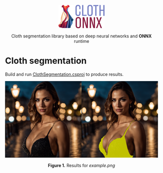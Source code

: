 <p align="center"><img width="30%" src="../../docs/clothonnx_logo_scaled.png" /></p>
<p align="center"> Cloth segmentation library based on deep neural networks and <b>ONNX</b> runtime </p>  

# Cloth segmentation
Build and run [ClothSegmentation.csproj](ClothSegmentation) to produce results.
<p align="center"><img width="50%" src="ClothSegmentation/example.png" /><img width="50%" src="ClothSegmentation/output.png" /></p>
<p align="center"><b>Figure 1.</b> Results for <i>example.png</i></p>  

